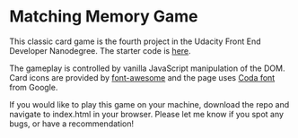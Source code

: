 # Matching Memory Game

This classic card game is the fourth project in the Udacity Front End Developer Nanodegree. The starter code is [here](https://github.com/udacity/fend-project-memory-game).

The gameplay is controlled by vanilla JavaScript manipulation of the DOM. Card icons are provided by [font-awesome](https://fontawesome.com/) and the page uses [Coda font](https://fonts.google.com/specimen/Coda) from Google.

If you would like to play this game on your machine, download the repo and navigate to index.html in your browser. Please let me know if you spot any bugs, or have a recommendation!